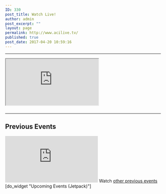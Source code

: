 ```yaml
---
ID: 330
post_title: Watch Live!
author: admin
post_excerpt: ""
layout: page
permalink: http://www.acilive.tv/
published: true
post_date: 2017-04-20 10:59:16
---
```

<hr />

<div id="watch-live">
<div class="embed-responsive embed-responsive-16by9"><iframe src="https://www.youtube.com/embed/live_stream?channel=UCIQVsLx7MIwj5ZhswD3ff3Q" width="300" height="150"></iframe></div>
<div style="font-size: 11px; padding-top: 10px; width: 560px;"></div>
</div>
<div id="previous-events">

<hr />

<h2>Previous Events</h2>
<div class="embed-responsive embed-responsive-16by9"><iframe class="embed-responsive-item" src="https://www.youtube.com/embed/videoseries?list=PLxbYQbP8SEqZ6WDDlQJmHLRjmevsGy3rA" width="300" height="150" frameborder="0" allowfullscreen="allowfullscreen"></iframe>
Watch
<a href="http://original.livestream.com/acilivetv/folder">other previous events</a></div>
[do_widget "Upcoming Events (Jetpack)"]
</div>